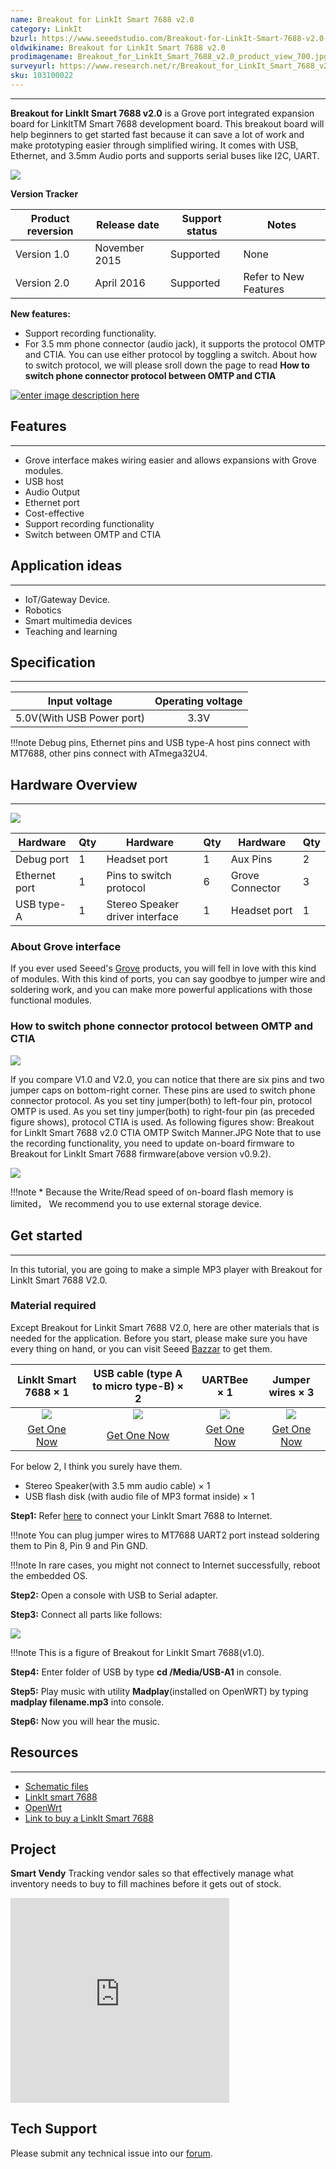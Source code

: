 ```yaml
---
name: Breakout for LinkIt Smart 7688 v2.0
category: LinkIt
bzurl: https://www.seeedstudio.com/Breakout-for-LinkIt-Smart-7688-v2.0-p-2641.html
oldwikiname: Breakout for LinkIt Smart 7688 v2.0
prodimagename: Breakout_for_LinkIt_Smart_7688_v2.0_product_view_700.jpg
surveyurl: https://www.research.net/r/Breakout_for_LinkIt_Smart_7688_v2
sku: 103100022
---
```


---
**Breakout for LinkIt Smart 7688 v2.0** is a Grove port integrated expansion board for LinkItTM Smart 7688 development board. This breakout board will help beginners to get started fast because it can save a lot of work and make prototyping easier through simplified wiring. It comes with USB, Ethernet, and 3.5mm Audio ports and supports serial buses like I2C, UART.

![](https://github.com/SeeedDocument/Breakout_for_LinkIt_Smart_7688_v2_0/blob/master/image/Breakout_for_LinkIt_Smart_7688_v2.0_product_view_700.jpg?raw=true)

**Version Tracker**

|Product reversion | Release date |Support status |Notes                  |
|------------------|--------------|---------------|-----------------------|
|Version 1.0       |November 2015 |Supported      |	None                  |
|Version 2.0       |April 2016	  |Supported      | Refer to New Features |

**New features:**

* Support recording functionality.
* For 3.5 mm phone connector (audio jack), it supports the protocol OMTP and CTIA. You can use either protocol by toggling a switch. About how to switch protocol, we will please sroll down the page to  read **How to switch phone connector protocol between OMTP and CTIA**


[![enter image description here](https://github.com/SeeedDocument/Breakout_for_LinkIt_Smart_7688_v2_0/raw/master/image/300px-Get_One_Now_Banner.png)](http://www.seeedstudio.com/depot/Breakout-for-LinkIt-Smart-7688-v20-p-2641.html)

## Features
---
* Grove interface makes wiring easier and allows expansions with Grove modules.
* USB host
* Audio Output
* Ethernet port
* Cost-effective
* Support recording functionality
* Switch between OMTP and CTIA

## Application ideas
---
* IoT/Gateway Device.
* Robotics
* Smart multimedia devices
* Teaching and learning


## Specification
---
|Input voltage|Operating voltage|
|:---------------:|:---------------:|
|5.0V(With USB Power port) 	|  3.3V  |


!!!note
    Debug pins, Ethernet pins and USB type-A host pins connect with MT7688, other pins connect with ATmega32U4.

## Hardware Overview
---
![](https://github.com/SeeedDocument/Breakout_for_LinkIt_Smart_7688_v2_0/blob/master/image/Breakout_for_LinkIt_Smart_7688_v2.0_hardware_connections_1200_s.jpg?raw=true)

|Hardware|Qty|Hardware|Qty|Hardware|Qty|
|---|---|---|---|---|---|
|Debug port	|1|Headset port|1|Aux Pins|2|
|Ethernet port	|1|Pins to switch protocol |6|Grove Connector|3|
|USB type-A	|1|Stereo Speaker driver interface|1|Headset port|	1|


### About Grove interface

If you ever used Seeed's [Grove](http://www.seeedstudio.com/wiki/Grove_System) products, you will fell in love with this kind of modules. With this kind of ports, you can say goodbye to  jumper wire and soldering work, and you can make more powerful applications with those functional modules.

### How to switch phone connector protocol between OMTP and CTIA

![](https://github.com/SeeedDocument/Breakout_for_LinkIt_Smart_7688_v2_0/raw/master/image/Breakout_for_LinkIt_Smart_7688_v2.0_switch_procotol_1200_.jpg)


If you compare V1.0 and V2.0, you can notice that there are six pins and two jumper caps on bottom-right corner. These pins are used to switch phone connector protocol. As you set tiny jumper(both) to left-four pin, protocol OMTP is used. As you set tiny jumper(both) to right-four pin (as preceded figure shows), protocol CTIA is used. As following figures show:
Breakout for LinkIt Smart 7688 v2.0 CTIA OMTP Switch Manner.JPG
Note that to use the recording functionality, you need to update on-board firmware to Breakout for LinkIt Smart 7688 firmware(above version v0.9.2).

![](https://github.com/SeeedDocument/Breakout_for_LinkIt_Smart_7688_v2_0/raw/master/image/Breakout_for_LinkIt_Smart_7688_v2.0_CTIA_OMTP_Switch_Manner.JPG)

!!!note
	* Because the Write/Read speed of on-board flash memory is limited， We recommend you to use external storage device.


## Get started
---
In this tutorial, you are going to make a simple MP3 player with Breakout for LinkIt Smart 7688 V2.0.

### Material required
Except Breakout for Linkit Smart 7688 V2.0, here are other materials that is needed for the application. Before you start, please make sure you have every thing on hand, or you can visit Seeed [Bazzar](https://www.seeedstudio.com/) to get them.

|LinkIt Smart 7688 × 1|USB cable (type A to micro type-B) × 2|UARTBee × 1|Jumper wires × 3
|:---:|:---:|:---:|:---:|
|![](https://github.com/SeeedDocument/Breakout_for_LinkIt_Smart_7688_v2_0/raw/master/image/linkit%20smart%207688.jpg)|![](https://github.com/SeeedDocument/Breakout_for_LinkIt_Smart_7688_v2_0/raw/master/image/48cmUSBc.jpg)|![](https://github.com/SeeedDocument/Breakout_for_LinkIt_Smart_7688_v2_0/raw/master/image/UartSBee%20V5_01.jpg)|![](https://github.com/SeeedDocument/Breakout_for_LinkIt_Smart_7688_v2_0/raw/master/image/jw100n.jpg)
|[Get One Now](https://www.seeedstudio.com/Breakout-for-LinkIt-Smart-7688-v2.0-p-2641.html)|[Get One Now](https://www.seeedstudio.com/Micro-USB-Cable-48cm-p-1475.html)|[Get One Now](https://www.seeedstudio.com/UartSBee-V5-p-1752.html)|[Get One Now](https://www.seeedstudio.com/1-pin-dual-female-jumper-wire-100mm-50pcs-pack-p-260.html)|

For below 2, I think you surely have them.
- Stereo Speaker(with 3.5 mm audio cable) × 1
- USB flash disk (with audio file of MP3 format inside) × 1

**Step1:** Refer [here](http://www.seeedstudio.com/wiki/LinkIt_Smart_7688#Getting_Started) to connect your LinkIt Smart 7688 to Internet.


!!!note
    You can plug jumper wires to MT7688 UART2 port instead soldering them to Pin 8, Pin 9 and Pin GND.

!!!note
    In rare cases, you might not connect to Internet successfully, reboot the embedded OS.

**Step2:** Open a console with USB to Serial adapter.

**Step3:** Connect all parts like follows:

![](https://github.com/SeeedDocument/Breakout_for_LinkIt_Smart_7688_v2_0/raw/master/image/Breakout_for_LinkIt_Smart_7688_demo_connection_New.jpg)

!!!note
    This is a figure of Breakout for LinkIt Smart 7688(v1.0).

**Step4:** Enter folder of USB by type **cd /Media/USB-A1** in console.

**Step5:** Play music with utility **Madplay**(installed on OpenWRT) by typing **madplay filename.mp3** into console.

**Step6:** Now you will hear the music.

## Resources
---

* [Schematic files](https://github.com/SeeedDocument/Breakout_for_LinkIt_Smart_7688_v2_0/blob/master/resource/Breakout_for_LinkIt_Smart_7688_v2.0_schematic_files.zip?raw=true)
* [LinkIt smart 7688](http://www.seeedstudio.com/wiki/LinkIt_Smart_7688)
* [OpenWrt](http://wiki.openwrt.org/doc/howto/user.beginner)
* [Link to buy a LinkIt Smart 7688](http://www.seeedstudio.com/depot/LinkIt-Smart-7688-p-2573.html?cPath=122_142)

## Project

**Smart Vendy** Tracking vendor sales so that effectively manage what inventory needs to buy to fill machines before it gets out of stock.

<iframe frameborder='0' height='327.5' scrolling='no' src='https://www.hackster.io/sainath-komakula/smart-vendy-cd197e/embed' width='350'></iframe>

## Tech Support
Please submit any technical issue into our [forum](http://forum.seeedstudio.com/). 